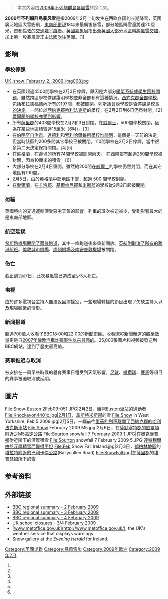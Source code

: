 > 本文内容由[2009年不列顛群島暴風雪](https://zh.wikipedia.org/wiki/2009年不列顛群島暴風雪)转换而来。


**2009年不列顛群島暴风雪**是指2009年2月上旬发生在西欧各国的长期降雪，英國廣泛地區大雪紛飛，[東南部更現](https://zh.wikipedia.org/wiki/東南部 "wikilink")18年來最厲害暴雪，部分地區降雪量將達20厘米，首都[倫敦的交通幾乎癱瘓](https://zh.wikipedia.org/wiki/倫敦 "wikilink")。[英國氣象局](../Page/英國氣象局.md "wikilink")指出全[英國大部分地區料將風雪交加](https://zh.wikipedia.org/wiki/英國 "wikilink")，加上另一股暴風雪正由[法國吹往](https://zh.wikipedia.org/wiki/法國 "wikilink")[英國](https://zh.wikipedia.org/wiki/英國 "wikilink")。\[1\]

## 影响

### 學校停課

[UK_snow_February_2,_2009_img008.jpg](https://zh.wikipedia.org/wiki/File:UK_snow_February_2,_2009_img008.jpg "fig:UK_snow_February_2,_2009_img008.jpg")

  - 在英國超過4500間學校在2月3日停課，原因是大部分[暖氣系統或學生回校問題](https://zh.wikipedia.org/wiki/暖氣 "wikilink")，雖然跨區學校停課證明學校並非全部都有這種情況。[西約克郡全部學校](https://zh.wikipedia.org/wiki/西約克郡 "wikilink")，包括[布拉德福德](../Page/布拉德福德.md "wikilink")內所有的197間，都被關閉。[列斯](https://zh.wikipedia.org/wiki/列斯 "wikilink")[議會說學校是否停課是校長的決定](https://zh.wikipedia.org/wiki/議會 "wikilink")。一間位於[西約克郡](https://zh.wikipedia.org/wiki/西約克郡 "wikilink")[哈利法克斯](../Page/哈利法克斯.md "wikilink")的學校，在2月2日到6日仍然封閉。\[2\][愛爾蘭的學校亦受到影響](https://zh.wikipedia.org/wiki/愛爾蘭 "wikilink")。
  - 所有[薩里郡](../Page/薩里郡.md "wikilink")的403間學校在2月2和3日封閉。在[威爾士](../Page/威爾士.md "wikilink")，500間學校關閉，因為在某些地區積雪達15厘米（6吋）。\[3\]
  - 在[伯明罕](https://zh.wikipedia.org/wiki/伯明罕 "wikilink")[自治市](../Page/自治市.md "wikilink")、[達德利](../Page/達德利.md "wikilink")和[索利哈爾每所學校均關閉](https://zh.wikipedia.org/wiki/索利哈爾 "wikilink")，這個是一天前的決定，但當時該區的200多間其它學校已被關閉。110間學校在2月2日停課，當中很多第二天決定保持關閉。\[4\]\[5\]
  - 在[蘇格蘭](../Page/蘇格蘭.md "wikilink")，在邊境的所有74間學校被關閉兩天。 在西南部有超過250間學校被封閉，因為10厘米的積雪。\[6\]
  - 大部分學校在2月4日重開，雖然約200間在[威爾士](../Page/威爾士.md "wikilink")的學校仍然封閉，而在其它地區有100間。
  - 2月5日，由於[英格蘭中部地區下雪](https://zh.wikipedia.org/wiki/英格蘭中部地區 "wikilink")，超過 500 間學校封閉。
  - 在[愛爾蘭](https://zh.wikipedia.org/wiki/愛爾蘭 "wikilink")，在[卡洛郡](../Page/卡洛郡.md "wikilink")、[基爾肯尼郡](../Page/基爾肯尼郡.md "wikilink")和[米斯郡](../Page/米斯郡.md "wikilink")的學校從2月2日起被關閉。

### 运输

英國境内的交通運輸深受惡劣天氣的影響，列車的班次被迫减少，受到影響最大的是東南部地區。

### 航空延误

[希斯路機場關閉了兩條跑道](../Page/倫敦希斯路機場.md "wikilink")，其中一條跑道後來重新開放。[英航則取消了所有的離港航班](../Page/英國航空.md "wikilink")。[倫敦城市機場](../Page/倫敦城市機場.md "wikilink")、[盧頓機場及](https://zh.wikipedia.org/wiki/盧頓機場 "wikilink")[南安普敦機場](../Page/南安普敦機場.md "wikilink")被關閉。

### 伤亡

截止到2月7日，此次暴風雪已造成至少3人死亡。

### 电视

由於許多電視台主持人無法返回演播室，一些現場轉播的節目出現了欠缺主持人以及現場觀衆的情形。

### 新闻报道

超過700萬人收看了[BBC](../Page/英国广播公司.md "wikilink")18:00和22:00的新聞節目。收看BBC新聞頻道的觀衆數量更是自[2007年倫敦汽車炸彈事件以來最高的](https://zh.wikipedia.org/wiki/2007年倫敦汽車炸彈事件 "wikilink")。35,000張圖片和視頻被發送到BBC網站，達到了歷史最高值。

### 赛事推迟与取消

被安排在一周早些時候的體育賽事日程受到天氣影響。[足球](../Page/足球.md "wikilink")、[橄欖球](../Page/橄欖球.md "wikilink")、[賽馬](../Page/賽馬.md "wikilink")等項目的賽事被迫取消或延期。

## 圖片

<File:Snow-Euston> 2Feb09-051.JPG|2月2日，離開Euston車站的通勤者 [File:Knockeyon4401c.jpg|2月1日](File:Knockeyon4401c.jpg%7C2月1日)，[韋斯特米斯郡](../Page/韋斯特米斯郡.md "wikilink")的雪 <File:Snow> in West Yorkshire, Feb 5 2009.jpg|2月5日，一輛前往[里茲的列車離開了](https://zh.wikipedia.org/wiki/里茲 "wikilink")[西約克郡的](https://zh.wikipedia.org/wiki/西約克郡 "wikilink")[哈利法克斯車站](https://zh.wikipedia.org/wiki/哈利法克斯車站 "wikilink") <File:Snow> February 2009 M5.jpg|2月6日，在[薩默塞特郡的](https://zh.wikipedia.org/wiki/薩默塞特郡 "wikilink")[威靈頓附近之](https://zh.wikipedia.org/wiki/威靈頓_\(薩默塞特郡\) "wikilink")[M5高速公路](https://zh.wikipedia.org/wiki/M5高速公路 "wikilink") <File:Sourton> snowfall 7 February 2009 1.JPG|在[奧克漢普頓](../Page/奧克漢普頓.md "wikilink")附近所下的深厚積雪 <File:Sourton> snowfall 7 February 2009 5.JPG|[達特穆爾由於深厚積雪而變得平坦](https://zh.wikipedia.org/wiki/達特穆爾 "wikilink") <File:Feb> Snow Fall Ireland.jpg|2月3日，[都柏林地區](../Page/都柏林地區.md "wikilink")的[塔拉特附近的巴利卡倫公路](https://zh.wikipedia.org/wiki/塔拉特 "wikilink")(Ballycullen Road) [File:SnowFall.jpg|在](File:SnowFall.jpg%7C在)[薩里郡](../Page/薩里郡.md "wikilink")的[埃普瑟姆所下的雪](https://zh.wikipedia.org/wiki/埃普瑟姆 "wikilink")

## 参考资料

## 外部链接

  - [BBC regional summary - 2 February 2009](http://news.bbc.co.uk/1/hi/uk/7864553.stm)
  - [BBC regional summary - 3 February 2009](http://news.bbc.co.uk/1/hi/uk/7866366.stm)
  - [BBC regional summary - 4 February 2009](http://news.bbc.co.uk/1/hi/uk/7868826.stm)
  - [UK school closures - 3/4 February 2009](http://news.bbc.co.uk/1/hi/education/7866472.stm)
  - [www.metoffice.gov.uk](http://www.metoffice.gov.uk/), the UK's weather service that displays warnings.
  - [Snow gallery](http://www.herald.ie/photo-galleries/february-freeze-1625150.html) at the *[Evening Herald](https://zh.wikipedia.org/wiki/Evening_Herald "wikilink")* for Ireland.

[Category:英國災難](https://zh.wikipedia.org/wiki/Category:英國災難 "wikilink") [Category:暴風雪災](https://zh.wikipedia.org/wiki/Category:暴風雪災 "wikilink") [Category:2009年歐洲](https://zh.wikipedia.org/wiki/Category:2009年歐洲 "wikilink") [Category:2009年2月](https://zh.wikipedia.org/wiki/Category:2009年2月 "wikilink")

1.
2.
3.
4.
5.
6.